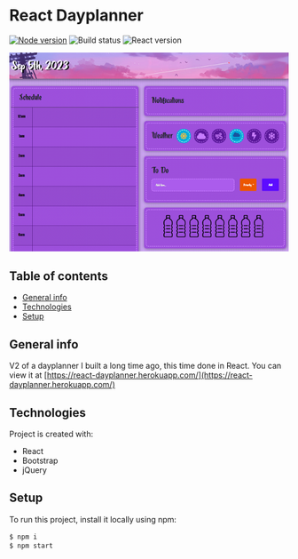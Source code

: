 # React Dayplanner
[![Node version](https://img.shields.io/node/v/20.12.2.svg?style=plastic)](https://nodejs.org/download/)
![Build status](https://img.shields.io/badge/build-passing-brightgreen?style=plastic) 
![React version](https://img.shields.io/badge/react-%5E17.0.2-blue?style=plastic)


![Dayplanner preview image](./src/assets/images/preview-img.png)

## Table of contents
* [General info](#general-info)
* [Technologies](#technologies)
* [Setup](#setup)

## General info
V2 of a dayplanner I built a long time ago, this time done in React. You can view it at [https://react-dayplanner.herokuapp.com/](https://react-dayplanner.herokuapp.com/)
	
## Technologies
Project is created with:
* React
* Bootstrap 
* jQuery
	
## Setup
To run this project, install it locally using npm:

```
$ npm i
$ npm start
```
